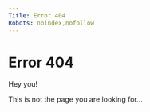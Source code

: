 ```yaml
---
Title: Error 404
Robots: noindex,nofollow
---
```


Error 404
=========

Hey you!

This is not the page you are looking for...